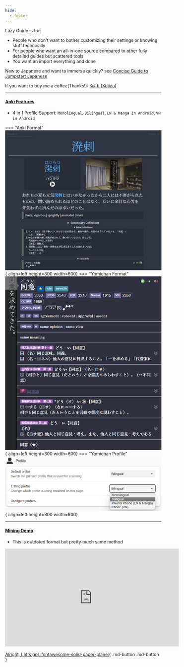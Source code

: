 ```yaml
---
hide:
  - footer
---
```

Lazy Guide is for:

- People who don't want to bother customizing their settings or knowing stuff technically
- For people who want an all-in-one source compared to other fully detailed guides but scattered tools
- You want an import everything and done

New to Japanese and want to immerse quickly? see [Concise Guide to Jumpstart Japanese](setup.md)

If you want to buy me a coffee(Thanks!): [Ko-fi (Xelieu)](https://ko-fi.com/xelieu)

---

#### [Anki Features](https://aquafina-water-bottle.github.io/jp-mining-note/)

- 4 in 1 Profile Support: `Monolingual`, `Bilingual`, `LN & Manga in Android`, `VN in Android`

=== "Anki Format"
    ![Anki Format](../img/jpmn-bilingual-sample.png){ align=left height=300 width=600}
=== "Yomichan Format"
    ![Yomichan Format](../img/yomichan-popup-sample.png){ align=left height=300 width=600}
=== "Yomichan Profile"
    ![Anki Format](../img/yomichan-profiles.png){ align=left height=300 width=600}

---

#### [Mining Demo](https://youtu.be/seAMOvIiFcw)
- This is outdated format but pretty much same method

<iframe width="560" height="315" src="https://www.youtube.com/embed/seAMOvIiFcw" title="YouTube video player" frameborder="0" allow="accelerometer; autoplay; clipboard-write; encrypted-media; gyroscope; picture-in-picture; web-share" allowfullscreen></iframe>


[Alright, Let's go! :fontawesome-solid-paper-plane:](setup.md){ .md-button .md-button }